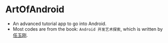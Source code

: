 # ArtOfAndroid
* An advanced tutorial app to go into Android.
* Most codes are from the book: `Android 开发艺术探索`, which is written by [任玉刚](https://github.com/singwhatiwanna).
